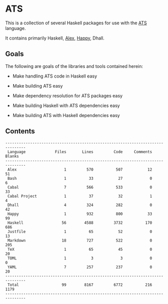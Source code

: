 # ATS

This is a collection of several Haskell packages for use with the
[ATS](http://ats-lang.org/) language.

It contains primarily Haskell,
[Alex](https://www.haskell.org/alex/doc/html/index.html),
[Happy](https://www.haskell.org/happy/doc/html/), Dhall.

## Goals

The following are goals of the libraries and tools contained herein:

  * Make handling ATS code in Haskell easy

  * Make building ATS easy

  * Make dependency resolution for ATS packages easy

  * Make building Haskell with ATS dependencies easy

  * Make building ATS with Haskell dependencies easy

## Contents

```
-------------------------------------------------------------------------------
 Language             Files       Lines         Code     Comments       Blanks
-------------------------------------------------------------------------------
 Alex                     1         570          507           12           51
 Bash                     1          33           27            0            6
 Cabal                    7         566          533            0           33
 Cabal Project            1          37           32            1            4
 Dhall                    4         324          282            0           42
 Happy                    1         932          800           33           99
 Haskell                 56        4588         3732          170          686
 Justfile                 1          65           52            0           13
 Markdown                18         727          522            0          205
 TeX                      1          65           45            0           20
 TOML                     1           3            3            0            0
 YAML                     7         257          237            0           20
-------------------------------------------------------------------------------
 Total                   99        8167         6772          216         1179
-------------------------------------------------------------------------------
```
